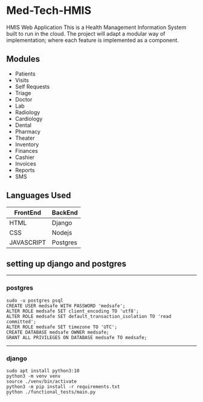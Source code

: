 # Med-Tech-HMIS
HMIS Web Application
This is a Health Management Information System built to run in the cloud.
The project will adapt a modular way of implementation; where each feature is implemented as a component.

## Modules
- Patients
- Visits
- Self Requests
- Triage
- Doctor
- Lab
- Radiology
- Cardiology
- Dental
- Pharmacy
- Theater 
- Inventory
- Finances 
- Cashier
- Invoices
- Reports
- SMS

## Languages Used

| FrontEnd   | BackEnd    |
| ---------- | ---------- |
| HTML       |   Django   |
| CSS        |   Nodejs   |
| JAVASCRIPT |  Postgres  |


## setting up django and postgres
-----------------------------------------
### postgres
```
sudo -u postgres psql
CREATE USER medsafe WITH PASSWORD 'medsafe';
ALTER ROLE medsafe SET client_encoding TO 'utf8';
ALTER ROLE medsafe SET default_transaction_isolation TO 'read committed';
ALTER ROLE medsafe SET timezone TO 'UTC';
CREATE DATABASE medsafe OWNER medsafe;
GRANT ALL PRIVILEGES ON DATABASE medsafe TO medsafe;
```

-----------------------------
### django
```
sudo apt install python3:10
python3 -m venv venv
source ./venv/bin/activate
python3 -m pip install -r requirements.txt
python ./functional_tests/main.py
`
